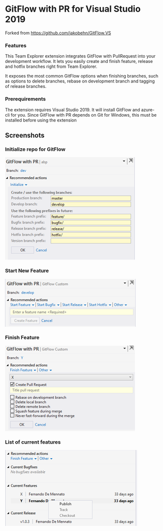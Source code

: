 # GitFlow with PR for Visual Studio 2019

Forked from https://github.com/jakobehn/GitFlow.VS

### Features 
This Team Explorer extension integrates GitFlow with PullRequest into your development workflow. It lets you easily create and finish feature, release and hotfix branches right from Team Explorer. 

It exposes the most common GitFlow options when finishing branches, such as options to delete branches, rebase on development branch and tagging of release branches.



### Prerequirements
The extension requires Visual Studio 2019. It will install GitFlow and azure-cli for you. Since GitFlow with PR depends on Git for Windows, this must be installed before using the extension 
 

## Screenshots

### Initialize repo for GitFlow

![Initialize](Images/gf_init.png)

### Start New Feature

![Start feature](Images/gf_startfeature.png)

### Finish Feature

![Finish feature](Images/gf_finishfeature.png)

### List of current features

![List features](Images/gf_features.png)
